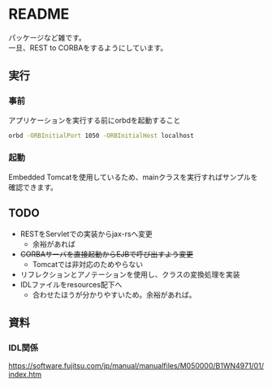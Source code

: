 # README

パッケージなど雑です。  
一旦、REST to CORBAをするようにしています。  

## 実行

### 事前
アプリケーションを実行する前にorbdを起動すること
```sh
orbd -ORBInitialPort 1050 -ORBInitialHost localhost
```

### 起動
Embedded Tomcatを使用しているため、mainクラスを実行すればサンプルを確認できます。

## TODO

- RESTをServletでの実装からjax-rsへ変更
  - 余裕があれば
- ~~CORBAサーバを直接起動からEJBで呼び出すよう変更~~
  - Tomcatでは非対応のためやらない
- リフレクションとアノテーションを使用し、クラスの変換処理を実装
- IDLファイルをresources配下へ
  - 合わせたほうが分かりやすいため。余裕があれば。

## 資料

### IDL関係
<https://software.fujitsu.com/jp/manual/manualfiles/M050000/B1WN4971/01/index.htm>
